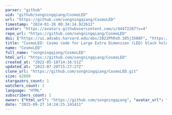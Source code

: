 ```yaml
---
parser: "github"
uid: "github/songningqiang/CosmoLED"
url: "https://github.com/songningqiang/CosmoLED"
timestamp: "2024-01-28 00:34:14.922612"
avatar: "https://avatars.githubusercontent.com/u/44472287?v=4"
repo_url: "https://github.com/songningqiang/CosmoLED"
doi: ["https://ui.adsabs.harvard.edu/abs/2022PhRvD.105j3508F", "https://ui.adsabs.harvard.edu/abs/2023ascl.soft12007F/abstract"]
title: "CosmoLED: Cosmo code for Large Extra Dimension (LED) black holes"
name: "CosmoLED"
full_name: "songningqiang/CosmoLED"
html_url: "https://github.com/songningqiang/CosmoLED"
created_at: "2022-05-18T14:16:51Z"
updated_at: "2023-07-20T15:27:27Z"
clone_url: "https://github.com/songningqiang/CosmoLED.git"
size: 62609
stargazers_count: 1
watchers_count: 1
language: "HTML"
subscribers_count: 1
owner: {"html_url": "https://github.com/songningqiang", "avatar_url": "https://avatars.githubusercontent.com/u/44472287?v=4", "login": "songningqiang", "type": "User"}
date: "2025-09-27 14:24:25.241411"
---
```

